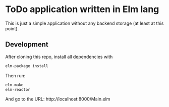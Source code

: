 # ToDo application written in Elm lang

This is just a simple application without any backend storage (at least at this
point).

## Development

After cloning this repo, install all dependencies with

```bash
elm-package install
```

Then run:

```bash
elm-make
elm-reactor
```

And go to the URL: http://localhost:8000/Main.elm
